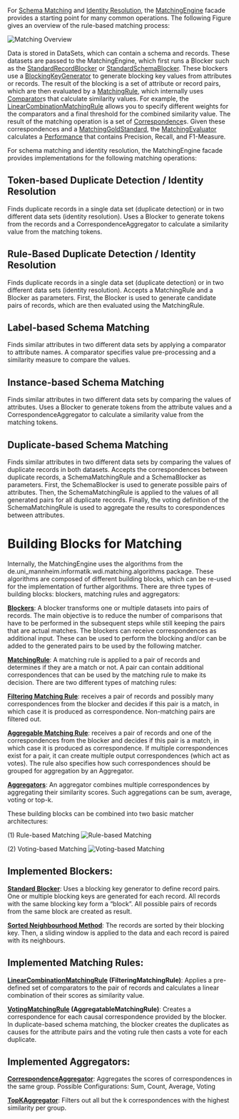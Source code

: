 For [Schema Matching](../SchemaMatching) and [Identity Resolution](../IdentityResolution), the [MatchingEngine](https://olehmberg.github.io/winter/javadoc/de/uni_mannheim/informatik/dws/winter/matching/MatchingEngine.html) facade provides a starting point for many common operations. The following Figure gives an overview of the rule-based matching process:

![Matching Overview](img/matching_overview.png)

Data is stored in DataSets, which can contain a schema and records.
These datasets are passed to the MatchingEngine, which first runs a Blocker such as the [StandardRecordBlocker](https://olehmberg.github.io/winter/javadoc/de/uni_mannheim/informatik/dws/winter/matching/blockers/StandardRecordBlocker.html) or [StandardSchemaBlocker](https://olehmberg.github.io/winter/javadoc/de/uni_mannheim/informatik/dws/winter/matching/blockers/StandardSchemaBlocker.html).
These blockers use a [BlockingKeyGenerator](https://olehmberg.github.io/winter/javadoc/de/uni_mannheim/informatik/dws/winter/matching/blockers/generators/BlockingKeyGenerator.html) to generate blocking key values from attributes or records.
The result of the blocking is a set of attribute or record pairs, which are then evaluated by a [MatchingRule](https://olehmberg.github.io/winter/javadoc/de/uni_mannheim/informatik/dws/winter/matching/rules/MatchingRule.html), which internally uses [Comparator](https://olehmberg.github.io/winter/javadoc/de/uni_mannheim/informatik/dws/winter/matching/rules/Comparator.html)s that calculate similarity values.
For example, the [LinearCombinationMatchingRule](https://olehmberg.github.io/winter/javadoc/de/uni_mannheim/informatik/dws/winter/matching/rules/LinearCombinationMatchingRule.html) allows you to specify different weights for the comparators and a final threshold for the combined similarity value.
The result of the matching operation is a set of [Correspondence](https://olehmberg.github.io/winter/javadoc/de/uni_mannheim/informatik/dws/winter/model/Correspondence.html)s.
Given these correspondences and a [MatchingGoldStandard](https://olehmberg.github.io/winter/javadoc/de/uni_mannheim/informatik/dws/winter/model/MatchingGoldStandard.html), the [MatchingEvaluator](https://olehmberg.github.io/winter/javadoc/de/uni_mannheim/informatik/dws/winter/matching/MatchingEvaluator.html) calculates a [Performance](https://olehmberg.github.io/winter/javadoc/de/uni_mannheim/informatik/dws/winter/model/Performance.html) that contains Precision, Recall, and F1-Measure.


For schema matching and identity resolution, the MatchingEngine facade provides implementations for the following matching operations:

## Token-based Duplicate Detection / Identity Resolution
Finds duplicate records in a single data set (duplicate detection) or in two different data sets (identity resolution). Uses a Blocker to generate tokens from the records and a CorrespondenceAggregator to calculate a similarity value from the matching tokens.

## Rule-Based Duplicate Detection / Identity Resolution
Finds duplicate records in a single data set (duplicate detection) or in two different data sets (identity resolution). Accepts a MatchingRule and a Blocker as parameters. First, the Blocker is used to generate candidate pairs of records, which are then evaluated using the MatchingRule.

## Label-based Schema Matching
Finds similar attributes in two different data sets by applying a comparator to attribute names. A comparator specifies value pre-processing and a similarity measure to compare the values.

## Instance-based Schema Matching
Finds similar attributes in two different data sets by comparing the values of attributes. Uses a Blocker to generate tokens from the attribute values and a CorrespondenceAggregator to calculate a similarity value from the matching tokens.

## Duplicate-based Schema Matching
Finds similar attributes in two different data sets by comparing the values of duplicate records in both datasets. Accepts the correspondences between duplicate records, a SchemaMatchingRule and a SchemaBlocker as parameters. First, the SchemaBlocker is used to generate possible pairs of attributes. Then, the SchemaMatchingRule is applied to the values of all generated pairs for all duplicate records. Finally, the voting definition of the SchemaMatchingRule is used to aggregate the results to corespondences between attributes.

# Building Blocks for Matching
Internally, the MatchingEngine uses the algorithms from the de.uni_mannheim.informatik.wdi.matching.algorithms package. These algorithms are composed of different building blocks, which can be re-used for the implementation of further algorithms.
There are three types of building blocks: blockers, matching rules and aggregators:

**[Blockers](https://olehmberg.github.io/winter/javadoc/de/uni_mannheim/informatik/dws/winter/matching/blockers/package-summary.html)**: A blocker transforms one or multiple datasets into pairs of records. The main objective is to reduce the number of comparisons that have to be performed in the subsequent steps while still keeping the pairs that are actual matches. The blockers can receive correspondences as additional input. These can be used to perform the blocking and/or can be added to the generated pairs to be used by the following matcher.

**[MatchingRule](https://olehmberg.github.io/winter/javadoc/de/uni_mannheim/informatik/dws/winter/matching/rules/MatchingRule.html)**: A matching rule is applied to a pair of records and determines if they are a match or not. A pair can contain additional correspondences that can be used by the matching rule to make its decision. There are two different types of matching rules:

**[Filtering Matching Rule](https://olehmberg.github.io/winter/javadoc/de/uni_mannheim/informatik/dws/winter/matching/rules/FilteringMatchingRule.html)**: receives a pair of records and possibly many correspondences from the blocker and decides if this pair is a match, in which case it is produced as correspondence. Non-matching pairs are filtered out.

**[Aggregable Matching Rule](https://olehmberg.github.io/winter/javadoc/de/uni_mannheim/informatik/dws/winter/matching/rules/AggregableMatchingRule.html)**: receives a pair of records and one of the correspondences from the blocker and decides if this pair is a match, in which case it is produced as correspondence. If multiple correspondences exist for a pair, it can create multiple output correspondences (which act as votes). The rule also specifies how such correspondences should be grouped for aggregation by an Aggregator.

**[Aggregators](https://olehmberg.github.io/winter/javadoc/de/uni_mannheim/informatik/dws/winter/matching/aggregators/package-summary.html)**: An aggregator combines multiple correspondences by aggregating their similarity scores. Such aggregations can be sum, average, voting or top-k.

These building blocks can be combined into two basic matcher architectures:

(1)	Rule-based Matching
![Rule-based Matching](img/rule_based_matching.png)

(2)	Voting-based Matching
![Voting-based Matching](img/voting_based_matching.png)

## Implemented Blockers:
**[Standard Blocker](https://olehmberg.github.io/winter/javadoc/de/uni_mannheim/informatik/dws/winter/matching/blockers/StandardBlocker.html)**: Uses a blocking key generator to define record pairs. One or multiple blocking keys are generated for each record. All records with the same blocking key form a “block”. All possible pairs of records from the same block are created as result.

**[Sorted Neighbourhood Method](https://olehmberg.github.io/winter/javadoc/de/uni_mannheim/informatik/dws/winter/matching/blockers/SortedNeighbourhoodBlocker.html)**: The records are sorted by their blocking key. Then, a sliding window is applied to the data and each record is paired with its neighbours.

## Implemented Matching Rules:
**[LinearCombinationMatchingRule](https://olehmberg.github.io/winter/javadoc/de/uni_mannheim/informatik/dws/winter/matching/rules/LinearCombinationMatchingRule.html) (FilteringMatchingRule)**: Applies a pre-defined set of comparators to the pair of records and calculates a linear combination of their scores as similarity value.

**[VotingMatchingRule](https://olehmberg.github.io/winter/javadoc/de/uni_mannheim/informatik/dws/winter/matching/rules/VotingMatchingRule.html) (AggregatableMatchingRule)**: Creates a correspondence for each causal correspondence provided by the blocker. In duplicate-based schema matching, the blocker creates the duplicates as causes for the attribute pairs and the voting rule then casts a vote for each duplicate.

## Implemented Aggregators:
**[CorrespondenceAggregator](https://olehmberg.github.io/winter/javadoc/de/uni_mannheim/informatik/dws/winter/matching/aggregators/CorrespondenceAggregator.html)**: Aggregates the scores of correspondences in the same group. Possible Configurations: Sum, Count, Average, Voting

**[TopKAggregator](https://olehmberg.github.io/winter/javadoc/de/uni_mannheim/informatik/dws/winter/matching/aggregators/TopKAggregator.html)**: Filters out all but the k correspondences with the highest similarity per group.
